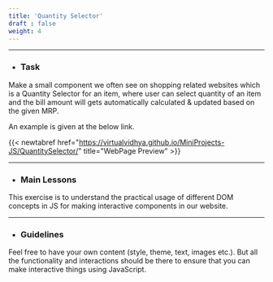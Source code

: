 ```yaml
---
title: 'Quantity Selector'
draft : false
weight: 4
---
```


---

- ### Task

Make a small component we often see on shopping related websites which is a Quantity Selector for an item, where user can select quantity of an item 
and the bill amount will gets automatically calculated & updated based on the given MRP. 

An example is given at the below link.

{{< newtabref  href="https://virtualvidhya.github.io/MiniProjects-JS/QuantitySelector/" title="WebPage Preview" >}}

---

- ### Main Lessons

This exercise is to understand the practical usage of different DOM concepts in JS for making interactive components in our website.

---

- ### Guidelines

Feel free to have your own content (style, theme, text, images etc.). But all the functionality and interactions should be there to ensure that you can make interactive
things using JavaScript.
